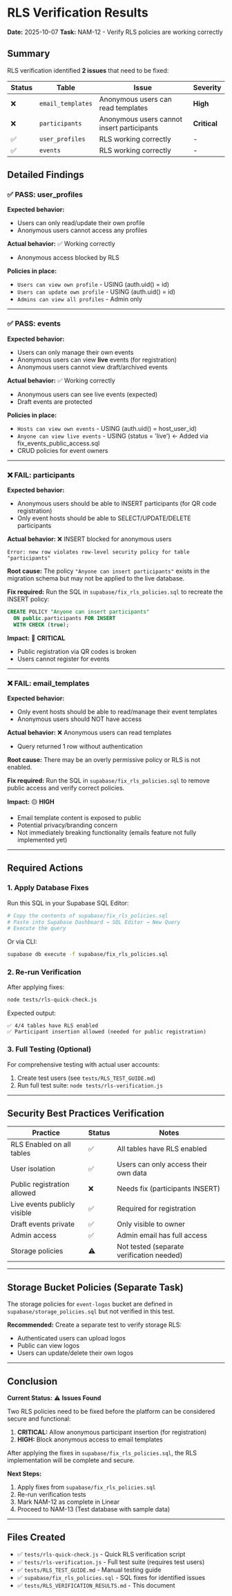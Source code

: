 # RLS Verification Results

**Date:** 2025-10-07
**Task:** NAM-12 - Verify RLS policies are working correctly

## Summary

RLS verification identified **2 issues** that need to be fixed:

| Status | Table | Issue | Severity |
|--------|-------|-------|----------|
| ❌ | `email_templates` | Anonymous users can read templates | **High** |
| ❌ | `participants` | Anonymous users cannot insert participants | **Critical** |
| ✅ | `user_profiles` | RLS working correctly | - |
| ✅ | `events` | RLS working correctly | - |

## Detailed Findings

### ✅ PASS: user_profiles

**Expected behavior:**
- Users can only read/update their own profile
- Anonymous users cannot access any profiles

**Actual behavior:** ✅ Working correctly
- Anonymous access blocked by RLS

**Policies in place:**
- `Users can view own profile` - USING (auth.uid() = id)
- `Users can update own profile` - USING (auth.uid() = id)
- `Admins can view all profiles` - Admin only

---

### ✅ PASS: events

**Expected behavior:**
- Users can only manage their own events
- Anonymous users can view **live** events (for registration)
- Anonymous users cannot view draft/archived events

**Actual behavior:** ✅ Working correctly
- Anonymous users can see live events (expected)
- Draft events are protected

**Policies in place:**
- `Hosts can view own events` - USING (auth.uid() = host_user_id)
- `Anyone can view live events` - USING (status = 'live') ← Added via fix_events_public_access.sql
- CRUD policies for event owners

---

### ❌ FAIL: participants

**Expected behavior:**
- Anonymous users should be able to INSERT participants (for QR code registration)
- Only event hosts should be able to SELECT/UPDATE/DELETE participants

**Actual behavior:** ❌ INSERT blocked for anonymous users
```
Error: new row violates row-level security policy for table "participants"
```

**Root cause:**
The policy `"Anyone can insert participants"` exists in the migration schema but may not be applied to the live database.

**Fix required:**
Run the SQL in `supabase/fix_rls_policies.sql` to recreate the INSERT policy:

```sql
CREATE POLICY "Anyone can insert participants"
  ON public.participants FOR INSERT
  WITH CHECK (true);
```

**Impact:** 🔴 **CRITICAL**
- Public registration via QR codes is broken
- Users cannot register for events

---

### ❌ FAIL: email_templates

**Expected behavior:**
- Only event hosts should be able to read/manage their event templates
- Anonymous users should NOT have access

**Actual behavior:** ❌ Anonymous users can read templates
- Query returned 1 row without authentication

**Root cause:**
There may be an overly permissive policy or RLS is not enabled.

**Fix required:**
Run the SQL in `supabase/fix_rls_policies.sql` to remove public access and verify correct policies.

**Impact:** 🟡 **HIGH**
- Email template content is exposed to public
- Potential privacy/branding concern
- Not immediately breaking functionality (emails feature not fully implemented yet)

---

## Required Actions

### 1. Apply Database Fixes

Run this SQL in your Supabase SQL Editor:

```bash
# Copy the contents of supabase/fix_rls_policies.sql
# Paste into Supabase Dashboard → SQL Editor → New Query
# Execute the query
```

Or via CLI:
```bash
supabase db execute -f supabase/fix_rls_policies.sql
```

### 2. Re-run Verification

After applying fixes:

```bash
node tests/rls-quick-check.js
```

Expected output:
```
✅ 4/4 tables have RLS enabled
✅ Participant insertion allowed (needed for public registration)
```

### 3. Full Testing (Optional)

For comprehensive testing with actual user accounts:

1. Create test users (see `tests/RLS_TEST_GUIDE.md`)
2. Run full test suite: `node tests/rls-verification.js`

---

## Security Best Practices Verification

| Practice | Status | Notes |
|----------|--------|-------|
| RLS Enabled on all tables | ✅ | All tables have RLS enabled |
| User isolation | ✅ | Users can only access their own data |
| Public registration allowed | ❌ | Needs fix (participants INSERT) |
| Live events publicly visible | ✅ | Required for registration |
| Draft events private | ✅ | Only visible to owner |
| Admin access | ✅ | Admin email has full access |
| Storage policies | ⚠️ | Not tested (separate verification needed) |

---

## Storage Bucket Policies (Separate Task)

The storage policies for `event-logos` bucket are defined in `supabase/storage_policies.sql` but not verified in this test.

**Recommended:** Create a separate test to verify storage RLS:
- Authenticated users can upload logos
- Public can view logos
- Users can update/delete their own logos

---

## Conclusion

**Current Status:** ⚠️ **Issues Found**

Two RLS policies need to be fixed before the platform can be considered secure and functional:

1. **CRITICAL:** Allow anonymous participant insertion (for registration)
2. **HIGH:** Block anonymous access to email templates

After applying the fixes in `supabase/fix_rls_policies.sql`, the RLS implementation will be complete and secure.

**Next Steps:**
1. Apply fixes from `supabase/fix_rls_policies.sql`
2. Re-run verification tests
3. Mark NAM-12 as complete in Linear
4. Proceed to NAM-13 (Test database with sample data)

---

## Files Created

- ✅ `tests/rls-quick-check.js` - Quick RLS verification script
- ✅ `tests/rls-verification.js` - Full test suite (requires test users)
- ✅ `tests/RLS_TEST_GUIDE.md` - Manual testing guide
- ✅ `supabase/fix_rls_policies.sql` - SQL fixes for identified issues
- ✅ `tests/RLS_VERIFICATION_RESULTS.md` - This document
